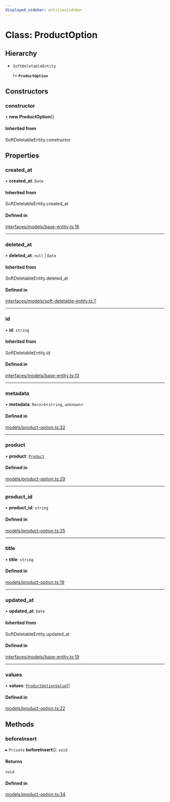 ```yaml
---
displayed_sidebar: entitiesSidebar
---
```


# Class: ProductOption

## Hierarchy

- `SoftDeletableEntity`

  ↳ **`ProductOption`**

## Constructors

### constructor

• **new ProductOption**()

#### Inherited from

SoftDeletableEntity.constructor

## Properties

### created\_at

• **created\_at**: `Date`

#### Inherited from

SoftDeletableEntity.created\_at

#### Defined in

[interfaces/models/base-entity.ts:16](https://github.com/medusajs/medusa/blob/6225aa57b/packages/medusa/src/interfaces/models/base-entity.ts#L16)

___

### deleted\_at

• **deleted\_at**: ``null`` \| `Date`

#### Inherited from

SoftDeletableEntity.deleted\_at

#### Defined in

[interfaces/models/soft-deletable-entity.ts:7](https://github.com/medusajs/medusa/blob/6225aa57b/packages/medusa/src/interfaces/models/soft-deletable-entity.ts#L7)

___

### id

• **id**: `string`

#### Inherited from

SoftDeletableEntity.id

#### Defined in

[interfaces/models/base-entity.ts:13](https://github.com/medusajs/medusa/blob/6225aa57b/packages/medusa/src/interfaces/models/base-entity.ts#L13)

___

### metadata

• **metadata**: `Record`<`string`, `unknown`\>

#### Defined in

[models/product-option.ts:32](https://github.com/medusajs/medusa/blob/6225aa57b/packages/medusa/src/models/product-option.ts#L32)

___

### product

• **product**: [`Product`](Product.md)

#### Defined in

[models/product-option.ts:29](https://github.com/medusajs/medusa/blob/6225aa57b/packages/medusa/src/models/product-option.ts#L29)

___

### product\_id

• **product\_id**: `string`

#### Defined in

[models/product-option.ts:25](https://github.com/medusajs/medusa/blob/6225aa57b/packages/medusa/src/models/product-option.ts#L25)

___

### title

• **title**: `string`

#### Defined in

[models/product-option.ts:19](https://github.com/medusajs/medusa/blob/6225aa57b/packages/medusa/src/models/product-option.ts#L19)

___

### updated\_at

• **updated\_at**: `Date`

#### Inherited from

SoftDeletableEntity.updated\_at

#### Defined in

[interfaces/models/base-entity.ts:19](https://github.com/medusajs/medusa/blob/6225aa57b/packages/medusa/src/interfaces/models/base-entity.ts#L19)

___

### values

• **values**: [`ProductOptionValue`](ProductOptionValue.md)[]

#### Defined in

[models/product-option.ts:22](https://github.com/medusajs/medusa/blob/6225aa57b/packages/medusa/src/models/product-option.ts#L22)

## Methods

### beforeInsert

▸ `Private` **beforeInsert**(): `void`

#### Returns

`void`

#### Defined in

[models/product-option.ts:34](https://github.com/medusajs/medusa/blob/6225aa57b/packages/medusa/src/models/product-option.ts#L34)
